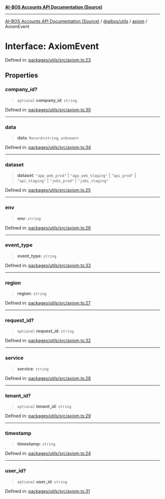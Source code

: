 [**AI-BOS Accounts API Documentation (Source)**](../../../../README.md)

***

[AI-BOS Accounts API Documentation (Source)](../../../../README.md) / [@aibos/utils](../../README.md) / [axiom](../README.md) / AxiomEvent

# Interface: AxiomEvent

Defined in: [packages/utils/src/axiom.ts:23](https://github.com/pohlai88/accounts/blob/48103fb36d28b2b9bfb33472b6de2f719773cde9/packages/utils/src/axiom.ts#L23)

## Properties

### company\_id?

> `optional` **company\_id**: `string`

Defined in: [packages/utils/src/axiom.ts:30](https://github.com/pohlai88/accounts/blob/48103fb36d28b2b9bfb33472b6de2f719773cde9/packages/utils/src/axiom.ts#L30)

***

### data

> **data**: `Record`\<`string`, `unknown`\>

Defined in: [packages/utils/src/axiom.ts:34](https://github.com/pohlai88/accounts/blob/48103fb36d28b2b9bfb33472b6de2f719773cde9/packages/utils/src/axiom.ts#L34)

***

### dataset

> **dataset**: `"app_web_prod"` \| `"app_web_staging"` \| `"api_prod"` \| `"api_staging"` \| `"jobs_prod"` \| `"jobs_staging"`

Defined in: [packages/utils/src/axiom.ts:25](https://github.com/pohlai88/accounts/blob/48103fb36d28b2b9bfb33472b6de2f719773cde9/packages/utils/src/axiom.ts#L25)

***

### env

> **env**: `string`

Defined in: [packages/utils/src/axiom.ts:26](https://github.com/pohlai88/accounts/blob/48103fb36d28b2b9bfb33472b6de2f719773cde9/packages/utils/src/axiom.ts#L26)

***

### event\_type

> **event\_type**: `string`

Defined in: [packages/utils/src/axiom.ts:33](https://github.com/pohlai88/accounts/blob/48103fb36d28b2b9bfb33472b6de2f719773cde9/packages/utils/src/axiom.ts#L33)

***

### region

> **region**: `string`

Defined in: [packages/utils/src/axiom.ts:27](https://github.com/pohlai88/accounts/blob/48103fb36d28b2b9bfb33472b6de2f719773cde9/packages/utils/src/axiom.ts#L27)

***

### request\_id?

> `optional` **request\_id**: `string`

Defined in: [packages/utils/src/axiom.ts:32](https://github.com/pohlai88/accounts/blob/48103fb36d28b2b9bfb33472b6de2f719773cde9/packages/utils/src/axiom.ts#L32)

***

### service

> **service**: `string`

Defined in: [packages/utils/src/axiom.ts:28](https://github.com/pohlai88/accounts/blob/48103fb36d28b2b9bfb33472b6de2f719773cde9/packages/utils/src/axiom.ts#L28)

***

### tenant\_id?

> `optional` **tenant\_id**: `string`

Defined in: [packages/utils/src/axiom.ts:29](https://github.com/pohlai88/accounts/blob/48103fb36d28b2b9bfb33472b6de2f719773cde9/packages/utils/src/axiom.ts#L29)

***

### timestamp

> **timestamp**: `string`

Defined in: [packages/utils/src/axiom.ts:24](https://github.com/pohlai88/accounts/blob/48103fb36d28b2b9bfb33472b6de2f719773cde9/packages/utils/src/axiom.ts#L24)

***

### user\_id?

> `optional` **user\_id**: `string`

Defined in: [packages/utils/src/axiom.ts:31](https://github.com/pohlai88/accounts/blob/48103fb36d28b2b9bfb33472b6de2f719773cde9/packages/utils/src/axiom.ts#L31)
